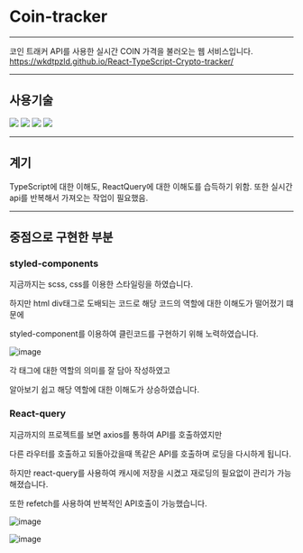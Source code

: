 # Coin-tracker 
----

코인 트래커 API를 사용한 실시간 COIN 가격을 불러오는 웹 서비스입니다.
https://wkdtpzld.github.io/React-TypeScript-Crypto-tracker/

----

## 사용기술

<img src="https://img.shields.io/badge/Typescript-192a56?style=flat-square&logo=typescript&logoColor=white"/> <img src="https://img.shields.io/badge/React-487eb0?style=flat-square&logo=react&logoColor=white"> <img src="https://img.shields.io/badge/styledComponents-DB7093?style=flat-square"> <img src="https://img.shields.io/badge/reactQuery-FF4154?style=flat-square&logo=reactquery&logoColor=white"> 

----

## 계기

TypeScript에 대한 이해도, ReactQuery에 대한 이해도를 습득하기 위함.
또한 실시간 api를 반복해서 가져오는 작업이 필요했음.

-----

## 중점으로 구현한 부분

### styled-components

지금까지는 scss, css를 이용한 스타일링을 하였습니다.

하지만 html div태그로 도배되는 코드로 해당 코드의 역할에 대한 이해도가 떨어졌기 떄문에

styled-component를 이용하여 클린코드를 구현하기 위해 노력하였습니다.

![image](https://user-images.githubusercontent.com/87063105/188733446-be071784-970e-4e79-a743-9baaedf62e53.png)

각 태그에 대한 역할의 의미를 잘 담아 작성하였고

알아보기 쉽고 해당 역할에 대한 이해도가 상승하였습니다.

### React-query

지금까지의 프로젝트를 보면 axios를 통하여 API를 호출하였지만

다른 라우터를 호출하고 되돌아갔을때 똑같은 API를 호출하며 로딩을 다시하게 됩니다.

하지만 react-query를 사용하여 캐시에 저장을 시켰고 재로딩의 필요없이 관리가 가능해졌습니다.

또한 refetch를 사용하여 반복적인 API호출이 가능했습니다.

![image](https://user-images.githubusercontent.com/87063105/188734956-0be6e19a-bed7-4cfb-aeb9-14b75c0fe514.png)

![image](https://user-images.githubusercontent.com/87063105/188735139-3cd63e29-87ac-41ab-bdf9-ca7aaeb65df9.png)

